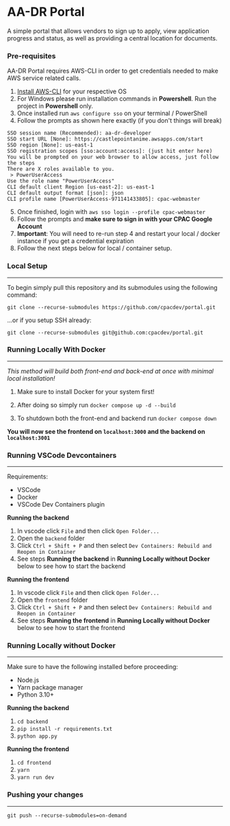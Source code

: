 # AA-DR Portal

A simple portal that allows vendors to sign up to apply, view application progress and status, as well as providing a central location for documents.

### **Pre-requisites**

AA-DR Portal requires AWS-CLI in order to get credentials needed to make AWS service related calls.

1. [Install AWS-CLI](https://docs.aws.amazon.com/cli/latest/userguide/getting-started-install.html) for your respective OS
2. For Windows please run installation commands in **Powershell**. Run the project in **Powershell** only.
4. Once installed run `aws configure sso` on your terminal / PowerShell
5. Follow the prompts as shown here exactly (if you don't things will break)

```
SSO session name (Recommended): aa-dr-developer
SSO start URL [None]: https://castlepointanime.awsapps.com/start
SSO region [None]: us-east-1
SSO registration scopes [sso:account:access]: (just hit enter here)
You will be prompted on your web browser to allow access, just follow the steps
There are X roles available to you.
 > PowerUserAccess
Use the role name "PowerUserAccess"
CLI default client Region [us-east-2]: us-east-1
CLI default output format [json]: json
CLI profile name [PowerUserAccess-971141433805]: cpac-webmaster
```

5. Once finished, login with `aws sso login --profile cpac-webmaster`
6. Follow the prompts and **make sure to sign in with your CPAC Google Account**
7. **Important**: You will need to re-run step 4 and restart your local / docker instance if you get a credential expiration
8. Follow the next steps below for local / container setup.

### **Local Setup**

---

To begin simply pull this repository and its submodules using the following command:

`git clone --recurse-submodules https://github.com/cpacdev/portal.git`

...or if you setup SSH already:

`git clone --recurse-submodules git@github.com:cpacdev/portal.git`

### **Running Locally With Docker**

---

_This method will build both front-end and back-end at once with minimal local installation!_

1. Make sure to install Docker for your system first!

2. After doing so simply run `docker compose up -d --build`

3. To shutdown both the front-end and backend run `docker compose down`

**You will now see the frontend on `localhost:3000` and the backend on `localhost:3001`**

### **Running VSCode Devcontainers**

---

Requirements:

- VSCode
- Docker
- VSCode Dev Containers plugin

**Running the backend**

1. In vscode click `File` and then click `Open Folder...`
2. Open the `backend` folder
3. Click `Ctrl + Shift + P` and then select `Dev Containers: Rebuild and Reopen in Container`
4. See steps **Running the backend** in **Running Locally without Docker** below to see how to start the backend

**Running the frontend**

1. In vscode click `File` and then click `Open Folder...`
2. Open the `frontend` folder
3. Click `Ctrl + Shift + P` and then select `Dev Containers: Rebuild and Reopen in Container`
4. See steps **Running the frontend** in **Running Locally without Docker** below to see how to start the frontend

### **Running Locally without Docker**

---

Make sure to have the following installed before proceeding:

- Node.js
- Yarn package manager
- Python 3.10+

**Running the backend**

1. `cd backend`
2. `pip install -r requirements.txt`
3. `python app.py`

**Running the frontend**

1. `cd frontend`
2. `yarn`
3. `yarn run dev`

### **Pushing your changes**

---

`git push --recurse-submodules=on-demand`
